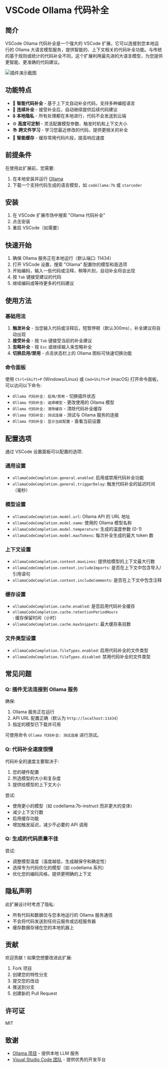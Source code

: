 # VSCode Ollama 代码补全

## 简介

VSCode Ollama 代码补全是一个强大的 VSCode 扩展，它可以连接到您本地运行的 Ollama 大语言模型服务，提供智能的、上下文相关的代码补全功能。与传统的基于规则或统计的代码补全不同，这个扩展利用最先进的大语言模型，为您提供更智能、更准确的代码建议。

![插件演示截图](images/demo.png)

## 功能特点

- 🚀 **智能代码补全** - 基于上下文自动补全代码，支持多种编程语言
- 🔄 **连续补全** - 接受补全后，自动继续提供后续代码建议
- 🔒 **本地隐私** - 所有处理都在本地进行，代码不会发送到云端
- ⚙️ **高度可定制** - 灵活配置模型参数、触发时机和上下文大小
- 📚 **跨文件学习** - 学习您最近修改的代码，提供更相关的补全
- 💾 **智能缓存** - 缓存常用代码片段，提高响应速度

## 前提条件

在使用此扩展前，您需要:

1. 在本地安装并运行 [Ollama](https://github.com/ollama/ollama)
2. 下载一个支持代码生成的语言模型，如 `codellama:7b` 或 `starcoder`

## 安装

1. 在 VSCode 扩展市场中搜索 "Ollama 代码补全"
2. 点击安装
3. 重启 VSCode（如需要）

## 快速开始

1. 确保 Ollama 服务正在本地运行（默认端口: 11434）
2. 打开 VSCode 设置，搜索 "Ollama" 配置你的模型和首选项
3. 开始编码，输入一些代码或注释，稍等片刻，自动补全将会出现
4. 按 `Tab` 键接受建议的代码
5. 继续编码或等待更多的代码建议

## 使用方法

### 基础用法

1. **触发补全** - 当您输入代码或注释后，短暂停顿（默认300ms），补全建议将自动出现
2. **接受补全** - 按 `Tab` 键接受当前的补全建议
3. **忽略补全** - 按 `Esc` 或继续输入来忽略补全
4. **切换启用/禁用** - 点击状态栏上的 Ollama 图标可快速切换功能

### 命令面板

使用 `Ctrl+Shift+P` (Windows/Linux) 或 `Cmd+Shift+P` (macOS) 打开命令面板，可以访问以下命令:

- `Ollama 代码补全: 启用/禁用` - 切换插件状态
- `Ollama 代码补全: 选择模型` - 更改使用的 Ollama 模型
- `Ollama 代码补全: 清除缓存` - 清除代码补全缓存
- `Ollama 代码补全: 测试连接` - 测试与 Ollama 服务的连接
- `Ollama 代码补全: 显示当前配置` - 查看当前设置

## 配置选项

通过 VSCode 设置面板可以配置的选项:

### 通用设置

- `ollamaCodeCompletion.general.enabled`: 启用或禁用代码补全功能
- `ollamaCodeCompletion.general.triggerDelay`: 触发代码补全的延迟时间（毫秒）

### 模型设置

- `ollamaCodeCompletion.model.url`: Ollama API 的 URL 地址
- `ollamaCodeCompletion.model.name`: 使用的 Ollama 模型名称
- `ollamaCodeCompletion.model.temperature`: 生成的温度参数 (0-1)
- `ollamaCodeCompletion.model.maxTokens`: 每次补全生成的最大 token 数

### 上下文设置

- `ollamaCodeCompletion.context.maxLines`: 提供给模型的上下文最大行数
- `ollamaCodeCompletion.context.includeImports`: 是否在上下文中包含导入/引用语句
- `ollamaCodeCompletion.context.includeComments`: 是否在上下文中包含注释

### 缓存设置

- `ollamaCodeCompletion.cache.enabled`: 是否启用代码补全缓存
- `ollamaCodeCompletion.cache.retentionPeriodHours`: 缓存保留时间（小时）
- `ollamaCodeCompletion.cache.maxSnippets`: 最大缓存条目数

### 文件类型设置

- `ollamaCodeCompletion.fileTypes.enabled`: 启用代码补全的文件类型
- `ollamaCodeCompletion.fileTypes.disabled`: 禁用代码补全的文件类型

## 常见问题

### Q: 插件无法连接到 Ollama 服务

确保:
1. Ollama 服务正在运行
2. API URL 配置正确（默认为 `http://localhost:11434`）
3. 指定的模型已下载并可用

可使用命令 `Ollama 代码补全: 测试连接` 进行测试。

### Q: 代码补全速度很慢

代码补全的速度主要取决于:
1. 您的硬件配置
2. 所选模型的大小和复杂度
3. 提供给模型的上下文大小

尝试:
- 使用更小的模型（如 codellama:7b-instruct 而非更大的变体）
- 减少上下文行数
- 启用缓存功能
- 增加触发延迟，减少不必要的 API 调用

### Q: 生成的代码质量不佳

尝试:
- 调整模型温度（温度越低，生成越保守和确定性）
- 选择专为代码优化的模型（如 codellama 系列）
- 优化您的编码风格，提供更明确的上下文

## 隐私声明

此扩展设计时考虑了隐私:
- 所有代码和数据仅与您本地运行的 Ollama 服务通信
- 不会将代码发送到任何云服务或远程服务器
- 缓存数据存储在您的本地机器上

## 贡献

欢迎贡献！如果您想要改进此扩展:
1. Fork 项目
2. 创建您的特性分支
3. 提交您的改动
4. 推送到分支
5. 创建新的 Pull Request

## 许可证

MIT

## 致谢

- [Ollama 项目](https://github.com/ollama/ollama) - 提供本地 LLM 服务
- [Visual Studio Code 团队](https://github.com/microsoft/vscode) - 提供优秀的开发平台 